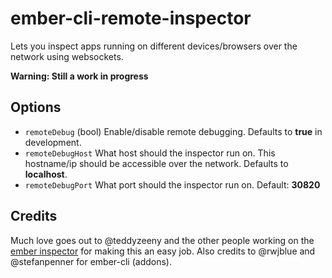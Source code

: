 # ember-cli-remote-inspector

Lets you inspect apps running on different devices/browsers over the network using websockets.

**Warning: Still a work in progress**

## Options

* `remoteDebug` (bool) Enable/disable remote debugging. Defaults to **true** in development.
* `remoteDebugHost` What host should the inspector run on. This hostname/ip should be accessible over the network. Defaults to **localhost**.
* `remoteDebugPort` What port should the inspector run on. Default: **30820**

## Credits

Much love goes out to @teddyzeeny and the other people working on the [ember inspector](https://github.com/emberjs/ember-inspector) for making this an easy job. Also credits to @rwjblue and @stefanpenner for ember-cli (addons).